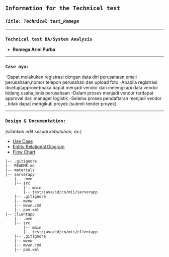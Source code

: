 ## **`Information for the Technical test`**

### **_`Title: Technical test_Romega `_**

---

### **`Technical test BA/System Analysis`**


- **Romega Arini Purba**

---

### **`Case nya:`**

-Dapat melakukan registrasi dengan data diri perusahaan,email perusahaan,nomor telepon perusahan dan upload foto
-Apabila registrasi disetuji(approve)maka dapat menjadi vendor dan melengkapi data vendor bidang usaha,jenis perusahaan
-Dalam proses menjadi vendor terdapat approval dari manager logistik
-Selama proses pendaftaran menjadi vendor , tidak dapat mengikuti proyek (submit tender proyek)

---

### **`Design & Documentation:`**

_(silahkan edit sesuai kebutuhan, ex:)_


- [Use Case](https://app.diagrams.net/?src=about#G14K-V7TruKtVKzaUwWE8t8aezlxaru3Ho)
- [Entity Relational Diagram](https://app.diagrams.net/?src=about#G14K-V7TruKtVKzaUwWE8t8aezlxaru3Ho#%7B%22pageId%22%3A%22CUMeNQ_HZpwGXtT83zcH%22%7D)
- [Flow Chart](https://app.diagrams.net/?src=about#G14K-V7TruKtVKzaUwWE8t8aezlxaru3Ho#%7B%22pageId%22%3A%22w-FlXugvd9-MI6KBuSiT%22%7D)

```
|-- .gitignore
|-- README.md
|-- materials
|-- serverapp
    |-- .mvn
    |-- src
        |-- main
        |-- test/java/id/co/mii/serverapp
    |-- .gitignore
    |-- mvnw
    |-- mvwn.cmd
    |-- pom.xml
|-- clientapp
    |-- .mvn
    |-- src
        |-- main
        |-- test/java/id/co/mii/clientapp
    |-- .gitignore
    |-- mvnw
    |-- mvwn.cmd
    |-- pom.xml
```
